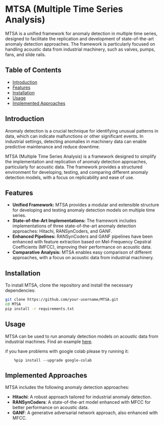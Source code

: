 # MTSA (Multiple Time Series Analysis)

MTSA is a unified framework for anomaly detection in multiple time series, designed to facilitate the replication and development of state-of-the-art anomaly detection approaches. The framework is particularly focused on handling acoustic data from industrial machinery, such as valves, pumps, fans, and slide rails.

## Table of Contents

- [Introduction](#introduction)
- [Features](#features)
- [Installation](#installation)
- [Usage](#usage)
- [Implemented Approaches](#implemented-approaches)

## Introduction

Anomaly detection is a crucial technique for identifying unusual patterns in data, which can indicate malfunctions or other significant events. In industrial settings, detecting anomalies in machinery data can enable predictive maintenance and reduce downtime.

MTSA (Multiple Time Series Analysis) is a framework designed to simplify the implementation and replication of anomaly detection approaches, particularly for acoustic data. The framework provides a structured environment for developing, testing, and comparing different anomaly detection models, with a focus on replicability and ease of use.

## Features

- **Unified Framework:** MTSA provides a modular and extensible structure for developing and testing anomaly detection models on multiple time series.
- **State-of-the-Art Implementations:** The framework includes implementations of three state-of-the-art anomaly detection approaches: Hitachi, RANSynCoders, and GANF.
- **Enhanced Pipelines:** RANSynCoders and GANF pipelines have been enhanced with feature extraction based on Mel-Frequency Cepstral Coefficients (MFCC), improving their performance on acoustic data.
- **Comparative Analysis:** MTSA enables easy comparison of different approaches, with a focus on acoustic data from industrial machinery.

## Installation

To install MTSA, clone the repository and install the necessary dependencies:

```bash
git clone https://github.com/your-username/MTSA.git
cd MTSA
pip install -r requirements.txt
```

## Usage

MTSA can be used to run anomaly detection models on acoustic data from industrial machines. Find an example [here](examples/MTSA.ipynb).

if you have problems with google colab please try running it:

```
    %pip install --upgrade google-colab
```

## Implemented Approaches

MTSA includes the following anomaly detection approaches:

- **Hitachi**: A robust approach tailored for industrial anomaly detection.
- **RANSynCoders**: A state-of-the-art model enhanced with MFCC for better performance on acoustic data.
- **GANF**: A generative adversarial network approach, also enhanced with MFCC.